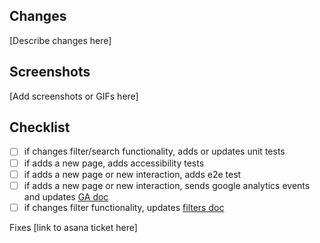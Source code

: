 ## Changes

[Describe changes here]

## Screenshots

[Add screenshots or GIFs here]

## Checklist

- [ ] if changes filter/search functionality, adds or updates unit tests
- [ ] if adds a new page, adds accessibility tests
- [ ] if adds a new page or new interaction, adds e2e test
- [ ] if adds a new page or new interaction, sends google analytics events and updates [GA doc](https://docs.google.com/document/d/1DfQDUNZPO3B352EhUwXp0el6qrAWz8Jq9cTa1yv8Ty4/edit)
- [ ] if changes filter functionality, updates [filters doc](https://docs.google.com/document/d/1yEdo7IpHCtEKNNF6FMLapBUgcPw_8CY7wGwxKTdtJrU/edit)

Fixes [link to asana ticket here]
